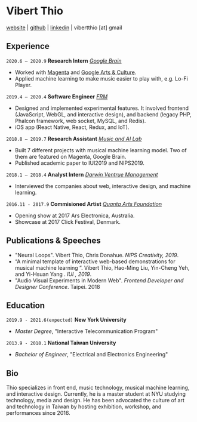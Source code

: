# Vibert Thio
[website](https://vibertthio.com/portfolio) | [github](https://github.com/vibertthio) | [linkedin](https://www.linkedin.com/in/vibert-thio-489267152/) | vibertthio [at] gmail 

## Experience

`2020.6 – 2020.9` **Research Intern** [*Google Brain*](https://research.google/teams/brain/)

- Worked with [Magenta](https://magenta.tensorflow.org/) and [Google Arts & Culture](https://artsandculture.google.com/). 
- Applied machine learning to make music easier to play with, e.g. Lo-Fi Player.

`2019.4 – 2020.4` **Software Engineer** [*FRM*](https://frm.fm/)

- Designed and implemented experimental features. It involved frontend (JavaScript, WebGL, and interactive design), and backend (legacy PHP, Phalcon framework, web socket, MySQL, and Redis).
- iOS app (React Native, React, Redux, and IoT).

`2018.8 – 2019.7` **Research Assistant** [*Music and AI Lab*](https://musicai.citi.sinica.edu.tw/)

- Built 7 different projects with musical machine learning model. Two of them are featured on Magenta, Google Brain.
- Published academic paper to IUI2019 and NIPS2019.

`2018.1 – 2018.4` **Analyst Intern** [*Darwin Ventrue Management*](http://darwin-venture.com.tw/english/aboutus.html)

- Interviewed the companies about web, interactive design, and machine learning.

`2016.11 - 2017.9` **Commisioned Artist** [*Quanta Arts Foundation*](http://www.qaf.org.tw/)

- Opening show at 2017 Ars Electronica, Australia.
- Showcase at 2017 Click Festival, Denmark.

## Publications & Speeches

- "Neural Loops". Vibert Thio, Chris Donahue. *NIPS Creativity, 2019*.
- “A minimal template of interactive web-based demonstrations for musical machine learning ”. Vibert Thio, Hao-Ming Liu, Yin-Cheng Yeh, and Yi-Hsuan Yang . *IUI , 2019*.
- "Audio Visual Experiments in Modern Web". *Frontend Developer and Designer Conference*. Taipei. 2018

## Education

`2019.9 - 2021.6(expected)` **New York University**

- *Master Degree*, "Interactive Telecommunication Program"

`2013.9 - 2018.1` **National Taiwan University**

- *Bachelor of Engineer*, "Electrical and Electronics Engineering"

## Bio

Thio specializes in front end, music technology, musical machine learning, and interactive design. Currently, he is a master student at NYU studying technology, media and design. He has been advocated the culture of art and technology in Taiwan by hosting exhibition, workshop, and performances since 2016.